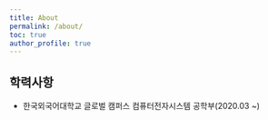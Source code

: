 ```yaml
---
title: About
permalink: /about/
toc: true
author_profile: true
---
```


## 학력사항

- 한국외국어대학교 글로벌 캠퍼스 컴퓨터전자시스템 공학부(2020.03 ~)
